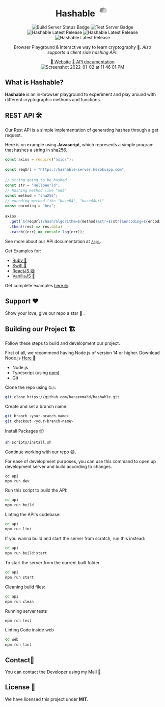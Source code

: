 <div align="center">
  <h1>Hashable  <img src="https://github.com/haneenmahd/hashable/blob/master/docs/logo.svg" alt="Hashable Icon" height="40px" />
  </h1>
  <img src="https://github.com/haneenmahd/hashable/actions/workflows/build-server.yml/badge.svg" alt="Build Server Status Badge" />
  <img src="https://github.com/haneenmahd/hashable/actions/workflows/test-server.yml/badge.svg" alt="Test Server Badge" />
  <img src="https://badgen.net/github/release/haneenmahd/hashable" alt="Hashable Latest Release" />
  <img src="https://badgen.net/github/last-commit/haneenmahd/hashable" alt="Hashable Latest Release" />
  <img src="https://badgen.net/github/license/haneenmahd/hashable" alt="Hashable Latest Release" />
  
  <br />

  <p>Browser Playground & Interactive way to learn cryptography 🤩. <i>Also supports a client side hashing API.</i> </p>
  
  <div align="center">
    <a href="https://hashable.space">👋 Website</a>
    <a href="https://github.com/haneenmahd/hashable/tree/master/server#readme">📜 API documentation</a>
  </div>
  <img width="1097" alt="Screenshot 2022-01-02 at 11 46 01 PM" src="https://user-images.githubusercontent.com/72091386/147885348-cf935ab9-f485-47e1-b4d7-059960607e51.png">
</div>
<h2>What is Hashable?</h2>
<p><b>Hashable</b> is an in-browser playground to experiment and play around with different cryptographic methods and functions.</p>

<h2>
 REST API 🛠
</h2>
<p>
Our Rest API is a simple implementation of generating hashes through a get request.

Here is on example using **Javascript**, which represents a simple program that hashes a string in sha256.

```js
const axios = require("axios");

const reqUrl = "https://hashable-server.herokuapp.com";

// string going to be hashed
const str = "HelloWorld";
// hashing method like "md5"
const method = "sha256";
// encoding method like "base64", "base64url"
const encoding = "hex";

axios
  .get(`${reqUrl}/hash?algorithm=${method}&str=${str}&encoding=${encoding}`)
  .then((res) => res.data)
  .catch((err) => console.log(err));
```

See more about our API documentation at [`/api`](https://github.com/haneenmahd/hashable/tree/master/api).

Get Examples for:

- [Ruby 💎](https://github.com/haneenmahd/hashable/tree/master/examples/ruby)
- [Swift 🦅](https://github.com/haneenmahd/hashable/tree/master/examples/swift)
- [ReactJS 😅](https://github.com/haneenmahd/hashable/tree/master/examples/react-js)
- [VanillaJS 🍦](https://github.com/haneenmahd/hashable/tree/master/examples/client-side-js)

Get complete examples [here 🤓](https://github.com/haneenmahd/hashable/tree/master/examples).

</p>

<h2>
Support ❤️
</h2>
<p>
Show your love, give our repo a star 🌟 .
</p>

<h2>
Building our Project 🏗
</h2>
<p>
Follow these steps to build and development our project.

First of all, we recommend having Node.js of version 14 or higher.
Download Node.js <a target="_blank" href="https://nodejs.org/en/download/">Here 📑</a>

</p>

- Node.js
- Typescript (using [npm](https://npmjs.org))
- Git

Clone the repo using `Git`:

```sh
git clone https://github.com/haneenmahd/hashable.git
```

Create and set a branch name:

```sh
git branch <your-branch-name>
git checkout <your-branch-name>
```

Install Packages 📦

```sh
sh scripts/install.sh
```

Continue working with our repo 😄.

For ease of development purposes, you can use this command to open up development server and build according to changes.

```
cd api
npm run dev
```

Run this script to build the API:

```sh
cd api
npm run build
```

Linting the API's codebase:

```sh
cd api
npm run lint
```

If you wanna build and start the server from scratch, run this instead:

```sh
cd api
npm run build:start
```

To start the server from the current built folder.

```sh
cd api
npm run start
```

Cleaning build files:

```sh
cd api
npm run clean
```

Running server tests

```sh
npm run test
```

Linting Code inside web

```sh
cd web
npm run lint
```

<h2>
Contact💬
</h2>
<p>
You can contact the Developer using my Mail <a target="_blank" href="mailto:haneenmahdin@gmail.com">📧</a>
</p>

<h2>
License 📑
</h2>
<p>
We have licensed this project under <b>MIT</b>.
</p>
